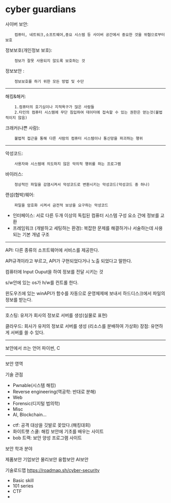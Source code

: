 # cyber guardians

사이버 보안:

        컴퓨터, 네트워크,소프트웨어,중요 시스템 등 사이버 공간에서 중요한 것을 위협으로부터 보호

정보보호(개인정보 보호): 

        정보가 잘못 사용되지 않도록 보호하는 것

정보보안 :

        정보보호를 하기 위한 모든 방법 및 수단

---

해킹&해커: 

        1.컴퓨터의 호기심이나 지적욕구가 많은 사람들
        2.타인의 컴퓨터 시스템에 무단 침입하여 데이터에 접속할 수 있는 권한은 얻는것(불법적이지 않음)

크래커(나쁜 사람):

        불법적 접근을 통해 다른 사람의 컴퓨터 시스템이나 통신망을 파괴하는 행위

---

악성코드: 

        사용자와 시스템에 의도하지 않은 악의적 행위를 하는 프로그램

바이러스: 

        정상적인 파일을 감염시켜서 악성코드로 변환시키는 악성코드(악성코드 중 하나)

랜섬(협박)웨어: 

        파일을 암호화 시켜서 금전적 보상을 요구하는 악성코드

* 인터페이스: 서로 다른 두개 이상의 독립된 컴퓨터 시스템 구성 요소 간에 정보를 교환
* 프레임워크 (개발하고 세팅하는 환경): 복잡한 문제를 해결하거나 서술하는데 사용되는 기본 개념 구조

---

API: 다른 종류의 소프트웨어에 서비스를 제공한다. 

API규격이라고 부르고, API가 구현되었다거나 노출 되었다고 말한다.

컴퓨터에 Input Ouput을 하여 정보를 전달 시키는 것 

s/w안에 있는 os가 h/w를 컨트롤 한다.

윈도우즈에 있는 winAPI가 함수를 자동으로 운영체제에 보내서 하드디스크에서 파일의 정보를 받는다. 

---

호스팅: 유저가 회사의 정보로 서버를 생성(실물로 표현)

클라우드: 회사가 유저의 정보로 서버를 생성 (리소스를 분배하여 가상화)
장점: 유연하게 서버를 쓸 수 있다.

---

보안에서 쓰는 언어
파이썬, C

---
보안 영역

기술 관점

- Pwnable(시스템 해킹)
- Reverse engineering(역공학: 반대로 분해)
- Web
- Forensic(디지털 법의학)
- Misc
- AI, Blockchain...

* ctf: 공격 대상을 깃발로 꽂았다.(해킹대회)
* 화이트햇 스쿨: 해킹 보안에 기초를 배우는 사이트 
* bob 트랙: 보안 양성 프로그램 사이트

보안 학과 분야

제품보안
기업보안
물리보안
융합보안
AI보안

기술로드맵
https://roadmap.sh/cyber-security

- Basic skill
- 101 series
- CTF
- 
